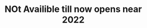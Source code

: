 <!DOCTYPE html>
<html lang="en">
<head>
    <meta charset="UTF-8">
    <meta name="viewport" content="width=device-width, initial-scale=1.0">
    <title>not availible</title>
</head>
<body>
    <center><h1>NOt Availible till now opens near 2022</h1></center>
</body>
</html>
